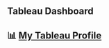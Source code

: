 ## Tableau Dashboard
## 📊 [My Tableau Profile](https://public.tableau.com/app/profile/vishesh.gaur4235/vizzes)

